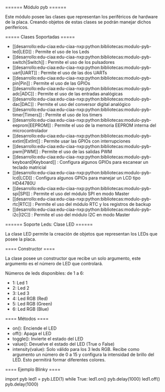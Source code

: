 ====== Módulo pyb ======

Este módulo posee las clases que representan los periféricos de hardware de la placa. Creando objetos de estas clases se podrán manejar dichos perifericos.

===== Clases Soportadas =====

  * [[desarrollo:edu-ciaa:edu-ciaa-nxp:python:bibliotecas:modulo-pyb-led|LED]] : Permite el uso de los Leds
  * [[desarrollo:edu-ciaa:edu-ciaa-nxp:python:bibliotecas:modulo-pyb-switch|Switch]] : Permite el uso de los pulsadores
  * [[desarrollo:edu-ciaa:edu-ciaa-nxp:python:bibliotecas:modulo-pyb-uart|UART]] : Permite el uso de las dos UARTs
  * [[desarrollo:edu-ciaa:edu-ciaa-nxp:python:bibliotecas:modulo-pyb-pin|Pin]] : Permite el uso de las GPIOs
  * [[desarrollo:edu-ciaa:edu-ciaa-nxp:python:bibliotecas:modulo-pyb-adc|ADC]] : Permite el uso de las entradas analógicas
  * [[desarrollo:edu-ciaa:edu-ciaa-nxp:python:bibliotecas:modulo-pyb-dac|DAC]] : Permite el uso del conversor digital analógico
  * [[desarrollo:edu-ciaa:edu-ciaa-nxp:python:bibliotecas:modulo-pyb-timer|Timers]] : Permite el uso de los timers
  * [[desarrollo:edu-ciaa:edu-ciaa-nxp:python:bibliotecas:modulo-pyb-eeprom|EEPROM]] : Permite el uso de la memoria EEPROM interna del microcontrolador
  * [[desarrollo:edu-ciaa:edu-ciaa-nxp:python:bibliotecas:modulo-pyb-extint|ExtInt]] : Permite usar las GPIOs con interrupciones
  * [[desarrollo:edu-ciaa:edu-ciaa-nxp:python:bibliotecas:modulo-pyb-pwm|PWM]] : Permite el uso de las salidas PWM
  * [[desarrollo:edu-ciaa:edu-ciaa-nxp:python:bibliotecas:modulo-pyb-keyboard|Keyboard]] : Configura algunos GPIOs para escanear un teclado matricial
  * [[desarrollo:edu-ciaa:edu-ciaa-nxp:python:bibliotecas:modulo-pyb-lcd|LCD]] : Configura algunos GPIOs para manejar un LCD tipo HD44780U
  * [[desarrollo:edu-ciaa:edu-ciaa-nxp:python:bibliotecas:modulo-pyb-spi|SPI]] : Permite el uso del módulo SPI en modo Master
  * [[desarrollo:edu-ciaa:edu-ciaa-nxp:python:bibliotecas:modulo-pyb-rtc|RTC]] : Permite el uso del módulo RTC y los registros de backup
  * [[desarrollo:edu-ciaa:edu-ciaa-nxp:python:bibliotecas:modulo-pyb-i2c|I2C]] : Permite el uso del módulo I2C en modo Master

====== Soporte Leds: Clase LED ======


La clase LED permite la creación de objetos que representan los LEDs que posee la placa.

==== Constructor ====

La clase posee un constructor que recibe un solo argumento, este argumento es el número de LED que controlará.

Números de leds disponibles: de 1 a 6:
  * 1: Led 1
  * 2: Led 2
  * 3: Led 3
  * 4: Led RGB (Red)
  * 5: Led RGB (Green)
  * 6: Led RGB (Blue)


==== Métodos ====

  * on(): Enciende el LED
  * off(): Apaga el LED
  * toggle(): Invierte el estado del LED
  * value(): Devuelve el estado del LED (True o False)
  * intensity(value): Solo válido para los 3 leds RGB. Recibe como argumento un número de 0 a 15 y configura la intensidad de brillo del LED. Esto permitirá formar diferentes colores.

==== Ejemplo Blinky ====

  import pyb
  led1 = pyb.LED(1)
  while True:
      led1.on()
      pyb.delay(1000)
      led1.off()
      pyb.delay(1000)

